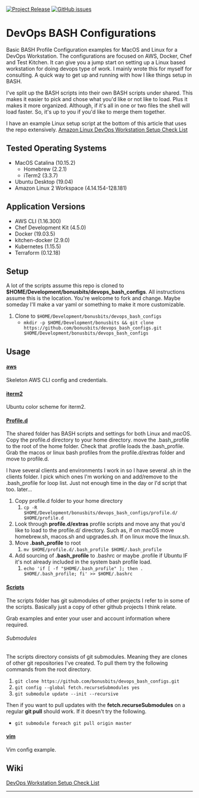[![Project Release](https://img.shields.io/badge/release-v2.0.2-blue.svg)](https://github.com/bonusbits/bonusbits_base)
[![GitHub issues](https://img.shields.io/github/issues/bonusbits/devops_bash_configs.svg)](https://github.com/bonusbits/devops_bash_configs/issues)

# DevOps BASH Configurations
Basic BASH Profile Configuration examples for MacOS and Linux for a DevOps Workstation. 
The configurations are focused on AWS, Docker, Chef and Test Kitchen. It can give you a jump start on setting up a Linux based workstation for doing devops type of work. I mainly wrote this for myself for consulting. A quick way to get up and running with how I like things setup in BASH.

I've split up the BASH scripts into their own BASH scripts under shared. 
This makes it easier to pick and chose what you'd like or not like to load. 
Plus it makes it more organized. Although, if it's all in one or two files the shell will load faster.
So, it's up to you if you'd like to merge them together.

I have an example Linux setup script at the bottom of this article that uses the repo extensively.
[Amazon Linux DevOps Workstation Setup Check List](https://www.bonusbits.com/wiki/Reference:Amazon_Linux_DevOps_Workstation_Setup_Check_List)

## Tested Operating Systems
* MacOS Catalina (10.15.2)
    * Homebrew (2.2.1)
    * iTerm2 (3.3.7)
* Ubuntu Desktop (19.04)
* Amazon Linux 2 Workspace (4.14.154-128.181)

## Application Versions
* AWS CLI (1.16.300)
* Chef Development Kit (4.5.0)
* Docker (19.03.5)
* kitchen-docker (2.9.0)
* Kubernetes (1.15.5)
* Terraform (0.12.18)

## Setup
A lot of the scripts assume this repo is cloned to **$HOME/Development/bonusbits/devops_bash_configs**. All instructions assume this is the location. You're welcome to fork and change. Maybe someday I'll make a var yaml or something to make it more customizable.
1. Clone to ```$HOME/Development/bonusbits/devops_bash_configs```
    * ```mkdir -p $HOME/Development/bonusbits && git clone https://github.com/bonusbits/devops_bash_configs.git $HOME/Development/bonusbits/devops_bash_configs```
    
## Usage
#### [aws](https://github.com/bonusbits/devops_bash_configs/tree/master/aws)
Skeleton AWS CLI config and credentials.

#### [iterm2](https://github.com/bonusbits/devops_bash_configs/tree/master/iterm2)
Ubuntu color scheme for iterm2.

#### [Profile.d](https://github.com/bonusbits/devops_bash_configs/tree/master/profile.d)
The shared folder has BASH scripts and settings for both Linux and macOS. Copy the profile.d directory to your home directory. move the .bash_profile to the root of the home folder. Check that .profile loads the .bash_profile. Grab the macos or linux bash profiles from the profile.d/extras folder and move to profile.d.

I have several clients and environments I work in so I have several <client name>.sh in the clients folder. I pick which ones I'm working on and add/remove to the .bash_profile for loop list. Just not enough time in the day or I'd script that too. later...

1. Copy profile.d folder to your home directory
    1. ```cp -R $HOME/Development/bonusbits/devops_bash_configs/profile.d/ $HOME/profile.d```
1. Look through **profile.d/extras** profile scripts and move any that you'd like to load to the profile.d/ directory. Such as, if on macOS move homebrew.sh, macos.sh and upgrades.sh. If on linux move the linux.sh.
1. Move **.bash_profile** to root
    1. ```mv $HOME/profile.d/.bash_profile $HOME/.bash_profile```
1. Add sourcing of **.bash_profile** to .bashrc or maybe .profile if Ubuntu IF it's not already included in the system bash profile load.
    1. ```echo 'if [ -f "$HOME/.bash_profile" ]; then . $HOME/.bash_profile; fi' >> $HOME/.bashrc```

#### [Scripts](https://github.com/bonusbits/devops_bash_configs/tree/master/scripts)
The scripts folder has git submodules of other projects I refer to in some of the scripts. 
Basically just a copy of other github projects I think relate.

Grab examples and enter your user and account information where required.

###### Submodules
The scripts directory consists of git submodules. Meaning they are clones of other git repositories I've created.
To pull them try the following commands from the root directory.

1. ```git clone https://github.com/bonusbits/devops_bash_configs.git```
2. ```git config --global fetch.recurseSubmodules yes```
3. ```git submodule update --init --recursive```

Then if you want to pull updates with the **fetch.recurseSubmodules** on a regular **git pull** should work. If it doesn't try the following.
* ```git submodule foreach git pull origin master```

#### [vim](https://github.com/bonusbits/devops_bash_configs/tree/master/vim)
Vim config example.

## Wiki
[DevOps Workstation Setup Check List](http://www.bonusbits.com/wiki/Reference:DevOps_Workstation_Setup_Check_List)

---
